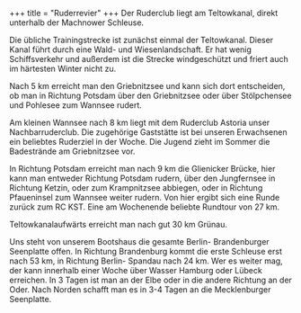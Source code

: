 +++
title = "Ruderrevier"
+++
Der Ruderclub liegt am Teltowkanal, direkt unterhalb der Machnower Schleuse.

Die übliche Trainingstrecke ist zunächst einmal der Teltowkanal.
Dieser Kanal führt durch eine Wald- und Wiesenlandschaft. Er hat wenig Schiffsverkehr und außerdem ist die Strecke windgeschützt und friert auch im härtesten Winter nicht zu.

Nach 5 km erreicht man den Griebnitzsee und kann sich dort entscheiden, ob man in Richtung Potsdam über den Griebnitzsee oder über Stölpchensee und Pohlesee zum Wannsee rudert.

Am kleinen Wannsee nach 8 km liegt mit dem Ruderclub Astoria unser Nachbarruderclub. Die zugehörige Gaststätte ist bei unseren Erwachsenen ein beliebtes Ruderziel in der Woche. Die Jugend zieht im Sommer die Badestrände am Griebnitzsee vor.

In Richtung Potsdam erreicht man nach 9 km die Glienicker Brücke, hier kann man entweder Richtung Potsdam rudern, über den Jungfernsee in Richtung Ketzin, oder zum Krampnitzsee abbiegen, oder in Richtung Pfaueninsel zum Wannsee weiter rudern. Von hier ergibt sich eine Runde zurück zum RC KST. Eine am Wochenende beliebte Rundtour von 27 km.

Teltowkanalaufwärts erreicht man nach gut 30 km Grünau.

Uns steht von unserem Bootshaus die gesamte Berlin- Brandenburger Seenplatte offen.
In Richtung Brandenburg kommt die erste Schleuse erst nach 53 km, in Richtung Berlin- Spandau nach 24 km.
Wer es weiter mag, der kann innerhalb einer Woche über Wasser Hamburg oder Lübeck erreichen. In 3 Tagen ist man an der Elbe oder in die andere Richtung an der Oder. Nach Norden schafft man es in 3-4 Tagen an die Mecklenburger Seenplatte.


